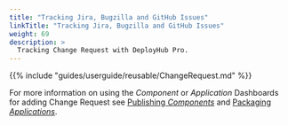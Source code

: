 ```yaml
---
title: "Tracking Jira, Bugzilla and GitHub Issues"
linkTitle: "Tracking Jira, Bugzilla and GitHub Issues"
weight: 69
description: >
  Tracking Change Request with DeployHub Pro.
---
```


{{% include "guides/userguide/reusable/ChangeRequest.md" %}}

For more information on using the _Component_ or _Application_ Dashboards for adding Change Request see [Publishing _Components_](/guides/userguide/publishing-components/) and [Packaging _Applications_](/guides/userguide/packaging-applications/).
